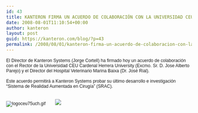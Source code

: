 ```yaml
---
id: 43
title: KANTERON FIRMA UN ACUERDO DE COLABORACIÓN CON LA UNIVERSIDAD CEU CARDENAL HERRERA Y EL HOSPITAL VETERINARIO MARINA BAIXA
date: 2008-08-01T11:10:54+00:00
author: kanteron
layout: post
guid: https://kanteron.com/blog/?p=43
permalink: /2008/08/01/kanteron-firma-un-acuerdo-de-colaboracion-con-la-universidad-ceu-cardenal-herrera-y-el-hospital-veterinario-marina-baixa/
---
```

<p style="font: normal normal normal 12px/normal Helvetica;margin: 0px">
  El Director de Kanteron Systems (Jorge Cortell) ha firmado hoy un acuerdo de colaboración con el Rector de la Universidad CEU Cardenal Herrera University (Excmo. Sr. D. Jose Alberto Parejo) y el Director del Hospital Veterinario Marina Baixa (Dr. José Rial).
</p>

<p style="font: normal normal normal 12px/normal Helvetica;margin: 0px">
  &nbsp;
</p>

<p style="font: normal normal normal 12px/normal Helvetica;margin: 0px">
  Este acuerdo permitirá a Kanteron Systems probar su último desarrollo e investigación “Sistema de Realidad Aumentada en Cirugía” (SRAC).
</p>

<p style="font: normal normal normal 12px/normal Helvetica;margin: 0px">
  &nbsp;
</p>

<p style="font: normal normal normal 12px/normal Helvetica;margin: 0px">
  &nbsp;
</p>

<p style="font: normal normal normal 12px/normal Helvetica;margin: 0px">
  <img src="//FCB96646-34EE-4755-AA13-18D7F75E32EB/logoceu75uch.gif" alt="logoceu75uch.gif" />        <span style="font-family: Times, 'Times New Roman', Times, serif;font-size: medium" class="Apple-style-span"><img src="https://www.vetermed.com/imag/general/clinica1.jpg" /><span style="font-family: Helvetica, 'Times New Roman', Times, serif;font-size: 12px" class="Apple-style-span"> </span></span>
</p>